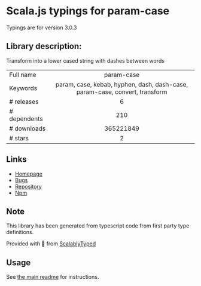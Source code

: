 
# Scala.js typings for param-case

Typings are for version 3.0.3

## Library description:
Transform into a lower cased string with dashes between words

|                    |                 |
| ------------------ | :-------------: |
| Full name          | param-case |
| Keywords           | param, case, kebab, hyphen, dash, dash-case, param-case, convert, transform |
| # releases         | 6 |
| # dependents       | 210 |
| # downloads        | 365221849 |
| # stars            | 2 |

## Links
- [Homepage](https://github.com/blakeembrey/change-case/tree/master/packages/param-case#readme)
- [Bugs](https://github.com/blakeembrey/change-case/issues)
- [Repository](https://github.com/blakeembrey/change-case)
- [Npm](https://www.npmjs.com/package/param-case)
    


## Note
This library has been generated from typescript code from first party type definitions.

Provided with :purple_heart: from [ScalablyTyped](https://github.com/oyvindberg/ScalablyTyped)

## Usage
See [the main readme](../../readme.md) for instructions.


